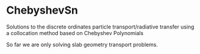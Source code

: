 # ChebyshevSn
Solutions to the discrete ordinates particle transport/radiative transfer using a collocation method based on Chebyshev Polynomials

So far we are only solving slab geometry transport problems.

